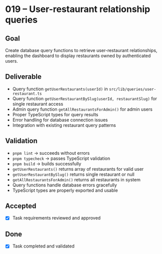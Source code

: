 # 019 – User-restaurant relationship queries

## Goal

Create database query functions to retrieve user-restaurant relationships, enabling the dashboard to display restaurants owned by authenticated users.

## Deliverable

- Query function `getUserRestaurants(userId)` in `src/lib/queries/user-restaurant.ts`
- Query function `getUserRestaurantBySlug(userId, restaurantSlug)` for single restaurant access
- Admin query function `getAllRestaurantsForAdmin()` for admin users
- Proper TypeScript types for query results
- Error handling for database connection issues
- Integration with existing restaurant query patterns

## Validation

- `pnpm lint` → succeeds without errors
- `pnpm typecheck` → passes TypeScript validation
- `pnpm build` → builds successfully
- `getUserRestaurants()` returns array of restaurants for valid user
- `getUserRestaurantBySlug()` returns single restaurant or null
- `getAllRestaurantsForAdmin()` returns all restaurants in system
- Query functions handle database errors gracefully
- TypeScript types are properly exported and usable

## Accepted

- [x] Task requirements reviewed and approved

## Done

- [x] Task completed and validated
